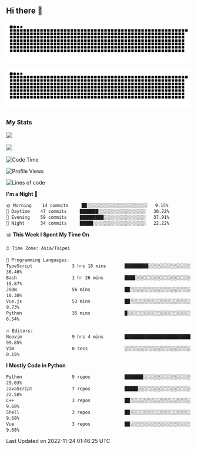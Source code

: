 ## Hi there 👋

<div align="center">

![GitHub Snake Light](https://raw.githubusercontent.com/CSY54/CSY54/snake/github-snake.svg#gh-light-mode-only)

![GitHub Snake dark](https://raw.githubusercontent.com/CSY54/CSY54/snake/github-snake-dark.svg#gh-dark-mode-only)

</div>

### My Stats

![](https://github-readme-stats.vercel.app/api?username=CSY54&theme=nord&show_icons=true)

![](https://github-readme-stats.vercel.app/api/top-langs/?username=CSY54&theme=nord&layout=compact&card_width=445)

<!--START_SECTION:waka-->
![Code Time](http://img.shields.io/badge/Code%20Time-1%2C363%20hrs%2039%20mins-blue)

![Profile Views](http://img.shields.io/badge/Profile%20Views-35-blue)

![Lines of code](https://img.shields.io/badge/From%20Hello%20World%20I%27ve%20Written-112%20Thousand%20lines%20of%20code-blue)

**I'm a Night 🦉** 

```text
🌞 Morning    14 commits     ██░░░░░░░░░░░░░░░░░░░░░░░   9.15% 
🌆 Daytime    47 commits     ███████░░░░░░░░░░░░░░░░░░   30.72% 
🌃 Evening    58 commits     █████████░░░░░░░░░░░░░░░░   37.91% 
🌙 Night      34 commits     █████░░░░░░░░░░░░░░░░░░░░   22.22%

```


📊 **This Week I Spent My Time On** 

```text
⌚︎ Time Zone: Asia/Taipei

💬 Programming Languages: 
TypeScript               3 hrs 18 mins       █████████░░░░░░░░░░░░░░░░   36.46% 
Bash                     1 hr 26 mins        ████░░░░░░░░░░░░░░░░░░░░░   15.87% 
JSON                     56 mins             ██░░░░░░░░░░░░░░░░░░░░░░░   10.38% 
Vue.js                   53 mins             ██░░░░░░░░░░░░░░░░░░░░░░░   9.73% 
Python                   35 mins             █░░░░░░░░░░░░░░░░░░░░░░░░   6.54%

🔥 Editors: 
Neovim                   9 hrs 4 mins        █████████████████████████   99.85% 
Vim                      0 secs              ░░░░░░░░░░░░░░░░░░░░░░░░░   0.15%

```

**I Mostly Code in Python** 

```text
Python                   9 repos             ███████░░░░░░░░░░░░░░░░░░   29.03% 
JavaScript               7 repos             █████░░░░░░░░░░░░░░░░░░░░   22.58% 
C++                      3 repos             ██░░░░░░░░░░░░░░░░░░░░░░░   9.68% 
Shell                    3 repos             ██░░░░░░░░░░░░░░░░░░░░░░░   9.68% 
Vue                      3 repos             ██░░░░░░░░░░░░░░░░░░░░░░░   9.68%

```



 Last Updated on 2022-11-24 01:46:25 UTC
<!--END_SECTION:waka-->

<!--
**CSY54/CSY54** is a ✨ _special_ ✨ repository because its `README.md` (this file) appears on your GitHub profile.

Here are some ideas to get you started:

- 🔭 I’m currently working on ...
- 🌱 I’m currently learning ...
- 👯 I’m looking to collaborate on ...
- 🤔 I’m looking for help with ...
- 💬 Ask me about ...
- 📫 How to reach me: ...
- 😄 Pronouns: ...
- ⚡ Fun fact: ...
-->
